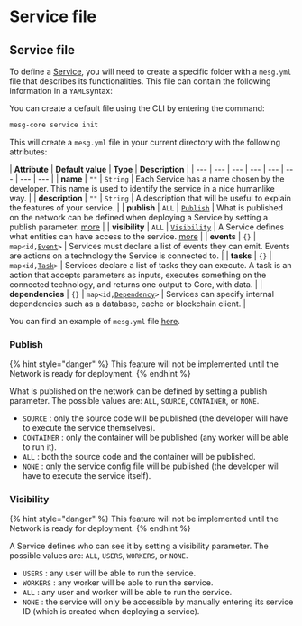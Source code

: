# Service file

## Service file

To define a [Service](what-is-a-service.md), you will need to create a specific folder with a `mesg.yml` file that describes its functionalities. This file can contain the following information in a `YAML`syntax:

You can create a default file using the CLI by entering the command:

```bash
mesg-core service init
```

This will create a `mesg.yml` file in your current directory with the following attributes:

| **Attribute** | **Default value** | **Type** | **Description** |
| --- | --- | --- | --- | --- | --- | --- | --- |
| **name** | `""` | `String` | Each Service has a name chosen by the developer. This name is used to identify the service in a nice humanlike way. |
| **description** | `""` | `String` | A description that will be useful to explain the features of your service. |
| **publish** | `ALL` | [`Publish`](service-file.md#publish) | What is published on the network can be defined when deploying a Service by setting a publish parameter. [more](service-file.md#publish) |
| **visibility** | `ALL` | [`Visibility`](service-file.md#visibility) | A Service defines what entities can have access to the service. [more](service-file.md#visibility) |
| **events** | `{}` | `map<id,`[`Event`](emit-an-event.md)`>` | Services must declare a list of events they can emit. Events are actions on a technology the Service is connected to. |
| **tasks** | `{}` | `map<id,`[`Task`](listen-for-tasks.md)`>` | Services declare a list of tasks they can execute. A task is an action that accepts parameters as inputs, executes something on the connected technology, and returns one output to Core, with data. |
| **dependencies** | `{}` | `map<id,`[`Dependency`](dockerize-the-service.md#add-your-dependencies)`>` | Services can specify internal dependencies such as a database, cache or blockchain client. |

You can find an example of `mesg.yml` file [here](https://github.com/mesg-foundation/service-ethereum/blob/master/mesg.yml).

### Publish

{% hint style="danger" %}
This feature will not be implemented until the Network is ready for deployment. 
{% endhint %}

What is published on the network can be defined by setting a publish parameter. The possible values are: `ALL`, `SOURCE`, `CONTAINER`, or `NONE`.

* `SOURCE` : only the source code will be published \(the developer will have to execute the service themselves\).
* `CONTAINER` : only the container will be published \(any worker will be able to run it\).
* `ALL` : both the source code and the container will be published.
* `NONE` : only the service config file will be published \(the developer will have to execute the service itself\).

### Visibility

{% hint style="danger" %}
This feature will not be implemented until the Network is ready for deployment.
{% endhint %}

A Service defines who can see it by setting a visibility parameter. The possible values are: `ALL`, `USERS`, `WORKERS`, or `NONE`.

* `USERS` : any user will be able to run the service.
* `WORKERS` : any worker will be able to run the service.
* `ALL` : any user and worker will be able to run the service.
* `NONE` : the service will only be accessible by manually entering its service ID \(which is created when deploying a service\).



